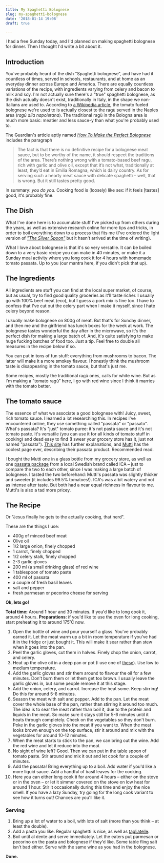 ```yaml
---
title: My Spaghetti Bolognese
slug: my-spaghetti-bolognese
date: '2018-01-14 19:08'
draft: true

---
```


I had a free Sunday today, and I'd planned on making spaghetti bolognese for dinner. Then I thought I'd write a bit about it.

## Introduction

You've probably heard of the dish "Spaghetti bolognese", and have had it countless of times, served in schools, restaurants, and at home as an everyday dinner across Europe and America. There are equally countless variations of the recipe, with ingredients varying from celery and bacon to milk and soy. I'm not actually sure there's a "true" spaghetti bolognese, as the dish actually doesn't exist, traditionally in Italy, in the shape we non-Italians are used to. According to [a Wikipedia article](https://en.wikipedia.org/wiki/Bolognese_sauce#Spaghetti_bolognese), the tomato fueled bolognese we're used to is actually closest to the [ragù](https://en.wikipedia.org/wiki/Rag%C3%B9) served in the Naples area (*ragù alla napoletana*). The traditional ragù in the Bologna area is much more basic: meatier and less sauce-y than what you're probably used to.

The Guardian's article aptly named [*How To Make the Perfect Bolognese*](https://www.theguardian.com/lifeandstyle/wordofmouth/2010/nov/25/how-to-make-perfect-bolognese) includes the paragraph

> The fact is that there is no definitive recipe for a bolognese meat sauce, but to be worthy of the name, it should respect the traditions of the area. There’s nothing wrong with a tomato-based beef ragu, rich with garlic and olive oil, except that it’s not what, traditionally at least, they’d eat in Emilia Romagna, which is dairy country. As for serving such a hearty meat sauce with delicate spaghetti – well, that is wrong. But it still tastes pretty good.

In summary: *you do you*. Cooking food is (loosely) like sex: if it feels [tastes] good, it's probably fine.

## The Dish

What I've done here is to accumulate stuff I've picked up from others during the years, as well as extensive research online for more tips and tricks, in order to boil everything down to a process that fits me (I've ordered the light version of [*"The Silver Spoon"*](https://www.amazon.com/Silver-Spoon-Quick-Italian-Recipes/dp/0714870587/ref=cm_cr_arp_d_product_top?ie=UTF8) but it hasn't arrived at the time of writing).

What I love about bolognese is that it's so very versatile. It can be boiled down to a very basic recipe you can make in 40 minutes, or make it a Sunday meal activity where you long cook it for 4 hours with homemade tomato passata. Up to you (our mantra here, if you didn't pick that up).

## The Ingredients

All ingredients are stuff you can find at the local super market, of course, but as usual, try to find good quality groceries as it'll taste richer. I usually go with 100% beef meat (eco), but I guess a pork mix is fine too. I have to confess that I've cut out the celery part when I make it myself, since I hate celery beyond reason.

I *usually* make bolognese on 800g of meat. But that's for Sunday dinner, and then me and the girlfriend has lunch boxes for the week at work. The bolognese tastes wonderful the day after in the microwave, so it's the perfect dish for making a large batch of. And, it's quite satisfying to make huge fucking batches of food too. Just a tip. Feel free to double all measures in the recipe below if so.

You can put in tons of fun stuff: everything from mushrooms to bacon. The latter will make it a more smokey flavour. I honestly think the mushroom taste is disappearing in the tomato sauce, but that's just me.

Some recipes, mostly the traditional ragù ones, calls for white wine. But as I'm making a "tomato ragù" here, I go with red wine since I think it marries with the tomato better.

## The tomato sauce

The essence of what we associate a good bolognese with! Juicy, sweet, rich tomato sauce. I learned a lot researching this. In recipes I've encountered online, they use something called "passata" or "passato". What's passata? It's "just" tomato puree: it's not pasta sauce and it's not tomato paste. It's versatile (you can use it for all kinds of tomato stuff in cooking) and dead easy to find (I swear your grocery store has it, just not named "passata"). [This site](https://www.thekitchn.com/what-is-tomato-passata-and-how-156321) has further explanations, and [Mutti](https://www.mutti-parma.com/us/products/puree/tomato-puree) has the coolest page ever, describing their passata product. Recommended read.

I bought the Mutti one in a glass bottle from my grocery store, as well as one [passata package](https://www.ica.se/handla/produkt/passerade-tomater-500g-krav-ica-i-love-eco-id_p_7318690028666) from a local Swedish brand called ICA – just to compare the two to each other, since I was making a large batch of bolognese. I tasted the two beforehand: Mutti's passata was slightly thicker and sweeter (it includes 99.5% tomatoes!). ICA's was a bit watery and not as intense after taste. But both had a near equal richness in flavour to me. Mutti's is also a tad more pricey.

## The Recipe

Or "Jesus finally he gets to the actually cooking, that nerd".

These are the things I use:

- 400g of minced beef meat
- Olive oil
- 1/2 large onion, finely chopped
- 1 carrot, finely chopped
- 1/2 celery stalk, finely chopped
- 2-3 garlic gloves
- 200 ml (a small drinking glass) of red wine
- 1 tablespoon of tomato paste
- 400 ml of passata
- a couple of fresh basil leaves
- salt and pepper
- fresh parmesan or pecorino cheese for serving

**Ok, lets go!**

**Total time:** Around 1 hour and 30 minutes. If you'd like to long cook it, around 4 hours.
**Preparations:** if you'd like to use the oven for long cooking, start preheating it to around 175˚C now.

1. Open the bottle of wine and pour yourself a glass. You've probably earned it. Let the meat warm up a bit in room temperature if you've had it in the fridge or just bought it. This will make it sear rather than stew when it goes into the pan.
2. Peel the garlic gloves, cut them in halves. Finely chop the onion, carrot, and celery.
3. Heat up the olive oil in a deep pan or pot (I use one of [these](https://www.lecreuset.com/media/catalog/product/cache/1/image/9df78eab33525d08d6e5fb8d27136e95/r/s/rs2349_ls2502-2567-lpr-lecreuset.1501690761.jpg)). Use low to medium temperature.
4. Add the garlic gloves and stir them around to flavour the oil for a few minutes. Don't burn them or let them get too brown. I usually leave the garlic gloves in, but some people remove it at this stage.
5. Add the onion, celery, and carrot. Increase the heat some. Keep stirring! Do this for around 5-8 minutes.
6. Season the meat with salt and pepper. Add to the pan. Let the meat cover the whole base of the pan, rather than stirring it around too much. The idea is to sear the meat rather than boil it, due to the protein and liquids in the meat. So make sure it stays still for 5-6 minutes until it heats through completely. Check on the vegetables so they don't burn. Poke in the garlic gloves into the meat if you want to. When the meat looks brown enough on the top surface, stir it around and mix with the vegetables for around 10-12 minutes.
7. When the meat starts to stick to the pan, we can bring out the wine. Add the red wine and let it reduce into the meat.
8. No sight of wine left? Good. Then we can put in the table spoon of tomato paste. Stir around and mix it out and let cook for a couple of minutes.
9. Add the passata! Bring everything up to a boil. Add water if you'd like a more liquid sauce. Add a handful of basil leaves for the cooking.
10. Here you can either long cook it for around 4 hours – either on the stove or in the oven – or let it simmer covered on the stove on low heat for around 1 hour. Stir it occasionally during this time and enjoy the nice smell. If you have a lazy Sunday, try going for the long cook variant to see how it turns out! Chances are you'll like it.

### Serving

1. Bring up a lot of water to a boil, with lots of salt (more than you think – at least the double).
2. Add a pasta you like. Regular spaghetti is nice, as well as [tagliatelle](https://cms.splendidtable.org/sites/default/files/styles/w2000/public/523263613.jpg?itok=sj4DKT2p).
3. Boil until al dente and serve immediately. Let the eaters put parmesan or pecorino on the pasta and bolognese if they'd like. Some table fling salt isn't bad either. Serve with the same wine as you had in the bolognese.

**Done.**
